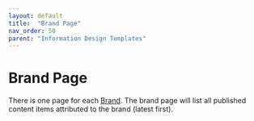 ```yaml
---
layout: default
title:  "Brand Page"
nav_order: 50
parent: "Information Design Templates"
---
```


# Brand Page

There is one page for each [Brand](../data-models/brand.md). The brand page will list all published content items attributed to the brand (latest first).
